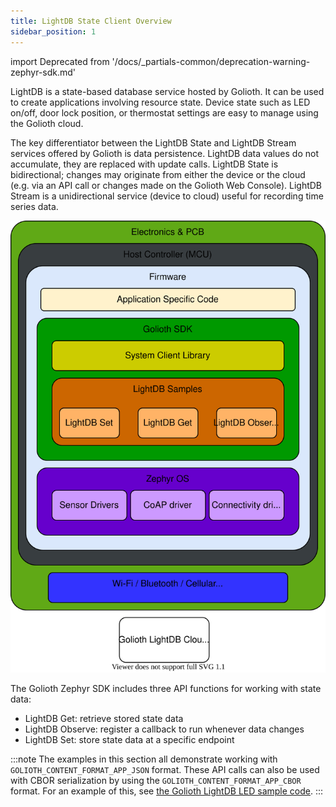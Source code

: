 ```yaml
---
title: LightDB State Client Overview
sidebar_position: 1
---
```


import Deprecated from '/docs/_partials-common/deprecation-warning-zephyr-sdk.md'

<Deprecated/>

LightDB is a state-based database service hosted by Golioth. It can be used to
create applications involving resource state. Device state such as LED on/off,
door lock position, or thermostat settings are easy to manage using the Golioth
cloud.

The key differentiator between the LightDB State and LightDB Stream services
offered by Golioth is data persistence. LightDB data values do not accumulate,
they are replaced with update calls. LightDB State is bidirectional; changes may
originate from either the device or the cloud (e.g. via an API call or changes
made on the Golioth Web Console). LightDB Stream is a unidirectional service
(device to cloud) useful for recording time series data.

![Console](../assets/lightDB-trans-svg-A4.svg)

The Golioth Zephyr SDK includes three API functions for working with state data:

* LightDB Get: retrieve stored state data
* LightDB Observe: register a callback to run whenever data changes
* LightDB Set: store state data at a specific endpoint

:::note
The examples in this section all demonstrate working with
`GOLIOTH_CONTENT_FORMAT_APP_JSON` format. These API calls can also be used with
CBOR serialization by using the `GOLIOTH_CONTENT_FORMAT_APP_CBOR` format. For an
example of this, see [the Golioth LightDB LED sample
code](https://github.com/golioth/golioth-zephyr-sdk/tree/main/samples/lightdb_led).
:::
